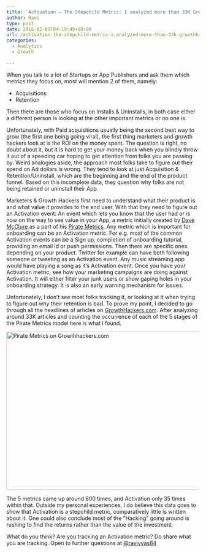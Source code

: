 ```yaml
---
title: 'Activation – The Stepchild Metric: I analyzed more than 33K GrowthHackers.com headlines to verify this'
author: Ravi
type: post
date: 2016-02-09T04:19:49+00:00
url: /activation-the-stepchild-metric-i-analyzed-more-than-33k-growthhackers-com-headlines-to-verify-this/
categories:
  - Analytics
  - Growth

---
```


When you talk to a lot of Startups or App Publishers and ask them which metrics they focus on, most will mention 2 of them, namely:

- Acquisitions
- Retention
  
Then there are those who focus on Installs & Uninstalls, in both case either a different person is looking at the other important metrics or no one is.

Unfortunately, with Paid acquisitions usually being the second best way to grow (the first one being going viral), the first thing marketers and growth hackers look at is the ROI on the money spent. The question is right, no doubt about it, but it is hard to get your money back when you blindly throw it out of a speeding car hoping to get attention from folks you are passing by. Weird analogies aside, the approach most folks take to figure out their spend on Ad dollars is wrong. They tend to look at just Acquisition & Retention/Uninstall, which are the beginning and the end of the product funnel. Based on this incomplete data, they question why folks are not being retained or uninstall their App.

Marketers & Growth Hackers first need to understand what their product is and what value it provides to the end user. With that they need to figure out an Activation event: An event which lets you know that the user had or is now on the way to see value in your App, a metric initially created by [Dave McClure](https://medium.com/u/ed0a2ab3c5be) as a part of his [Pirate Metrics](http://www.slideshare.net/dmc500hats/startup-metrics-for-pirates-long-version). Any metric which is important for onboarding can be an Activation metric. For e.g. most of the common Activation events can be a Sign up, completion of onboarding tutorial, providing an email id or push permissions. Then there are specific ones depending on your product. Twitter for example can have both following someone or tweeting as an Activation event. Any music streaming app would have playing a song as it’s Activation event. Once you have your Activation metric, see how your marketing campaigns are doing against Activation. It will either filter your junk users or show gaping holes in your onboarding strategy. It is also an early warning mechanism for issues.

Unfortunately, I don’t see most folks tracking it, or looking at it when trying to figure out why their retention is bad. To prove my point, I decided to go through all the headlines of articles on <a class="markup--anchor markup--p-anchor" href="http://growthhackers.com/" rel="nofollow" data-href="http://growthhackers.com">GrowthHackers.com</a>. After analyzing around 33K articles and counting the occurrence of each of the 5 stages of the Pirate Metrics model here is what I found.

<img class="aligncenter wp-image-711 size-full" src="http://www.ravivyas.com/wp-content/uploads/2016/02/1CwXKoDa3relFmwsJzR7uRQ.png" alt="Pirate Metrics on Growthhackers.com" width="766" height="413" srcset="http://www.ravivyas.com/wp-content/uploads/2016/02/1CwXKoDa3relFmwsJzR7uRQ-300x162.png 300w, http://www.ravivyas.com/wp-content/uploads/2016/02/1CwXKoDa3relFmwsJzR7uRQ.png 766w" sizes="(max-width: 766px) 100vw, 766px" />

The 5 metrics came up around 800 times, and Activation only 35 times within that. Outside my personal experiences, I do believe this data goes to show that Activation is a stepchild metric, comparatively little is written about it. One could also conclude most of the “Hacking” going around is rushing to find the returns rather than the value of the investment.

What do you think? Are you tracking an Activation metric? Do share what you are tracking. Open to further questions at [@ravivyas84](http://twitter.com/ravivyas84)